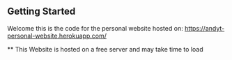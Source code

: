## Getting Started

Welcome this is the code for the personal website hosted on: https://andyt-personal-website.herokuapp.com/

** This Website is hosted on a free server and may take time to load
